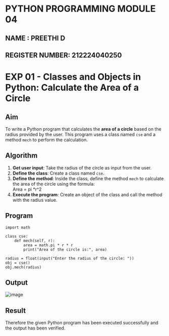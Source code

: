 # PYTHON PROGRAMMING MODULE 04
## NAME : PREETHI D
## REGISTER NUMBER: 212224040250

# EXP 01 -  Classes and Objects in Python: Calculate the Area of a Circle

##  Aim
To write a Python program that calculates the **area of a circle** based on the radius provided by the user. This program uses a class named `cse` and a method `mech` to perform the calculation.

## Algorithm
1. **Get user input**: Take the radius of the circle as input from the user.
2. **Define the class**: Create a class named `cse`.
3. **Define the method**: Inside the class, define the method `mech` to calculate the area of the circle using the formula:  
   Area = pi *r^2 
4. **Execute the program**: Create an object of the class and call the method with the radius value.

##  Program
```
import math

class cse:
    def mech(self, r):
        area = math.pi * r * r
        print("Area of the circle is:", area)

radius = float(input("Enter the radius of the circle: "))
obj = cse()
obj.mech(radius)

```

## Output
![image](https://github.com/user-attachments/assets/c38ed67e-77cd-45f2-9b2e-11081be587d1)

## Result
Therefore the given Python program has been executed successfully and the output has been verified.
